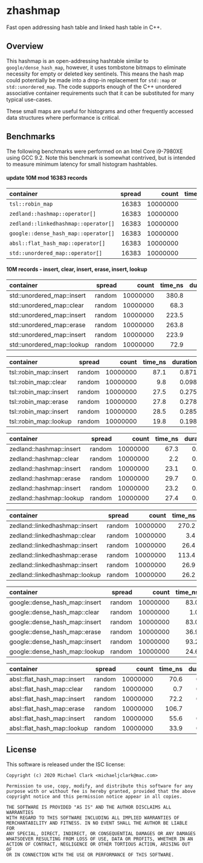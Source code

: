 # zhashmap

Fast open addressing hash table and linked hash table in C++.

## Overview

This hashmap is an open-addressing hashtable similar to
`google/dense_hash_map`, however, it uses tombstone bitmaps
to eliminate necessity for empty or deleted key sentinels.
This means the hash map could potentially be made into a
drop-in replacement for `std::map` or `std::unordered_map`.
The code supports enough of the C++ unordered associative
container requirements such that it can be substituted for
many typical use-cases.

These small maps are useful for histograms and other frequently
accessed data structures where performance is critical.

## Benchmarks

The following benchmarks were performed on an Intel Core i9-7980XE
using GCC 9.2. Note this benchmark is somewhat contrived, but is
intended to measure minimum latency for small histogram hashtables.

#### update 10M mod 16383 records

|container                               |  spread|       count| time_ns|
|:-------------------------------------- |  -----:|       ----:| ------:|
|`tsl::robin_map`                        |   16383|    10000000|     0.9|
|`zedland::hashmap::operator[]`          |   16383|    10000000|     1.4|
|`zedland::linkedhashmap::operator[]`    |   16383|    10000000|     2.0|
|`google::dense_hash_map::operator[]`    |   16383|    10000000|     2.1|
|`absl::flat_hash_map::operator[]`       |   16383|    10000000|     4.0|
|`std::unordered_map::operator[]`        |   16383|    10000000|     6.3|

#### 10M records - insert, clear, insert, erase, insert, lookup

|container                               |  spread|       count| time_ns|duration|
|:-------------------------------------- |  -----:|       ----:| ------:| ------:|
|std::unordered_map::insert              |  random|    10000000|   380.8|   3.808|
|std::unordered_map::clear               |  random|    10000000|    68.3|   0.683|
|std::unordered_map::insert              |  random|    10000000|   223.5|   2.235|
|std::unordered_map::erase               |  random|    10000000|   263.8|   2.638|
|std::unordered_map::insert              |  random|    10000000|   223.9|   2.239|
|std::unordered_map::lookup              |  random|    10000000|    72.9|   0.729|

|container                               |  spread|       count| time_ns|duration|
|:-------------------------------------- |  -----:|       ----:| ------:| ------:|
|tsl::robin_map::insert                  |  random|    10000000|    87.1|   0.871|
|tsl::robin_map::clear                   |  random|    10000000|     9.8|   0.098|
|tsl::robin_map::insert                  |  random|    10000000|    27.5|   0.275|
|tsl::robin_map::erase                   |  random|    10000000|    27.8|   0.278|
|tsl::robin_map::insert                  |  random|    10000000|    28.5|   0.285|
|tsl::robin_map::lookup                  |  random|    10000000|    19.8|   0.198|

|container                               |  spread|       count| time_ns|duration|
|:-------------------------------------- |  -----:|       ----:| ------:| ------:|
|zedland::hashmap::insert                |  random|    10000000|    67.3|   0.673|
|zedland::hashmap::clear                 |  random|    10000000|     2.2|   0.022|
|zedland::hashmap::insert                |  random|    10000000|    23.1|   0.231|
|zedland::hashmap::erase                 |  random|    10000000|    29.7|   0.297|
|zedland::hashmap::insert                |  random|    10000000|    23.2|   0.232|
|zedland::hashmap::lookup                |  random|    10000000|    27.4|   0.274|

|container                               |  spread|       count| time_ns|duration|
|:-------------------------------------- |  -----:|       ----:| ------:| ------:|
|zedland::linkedhashmap::insert          |  random|    10000000|   270.2|   2.702|
|zedland::linkedhashmap::clear           |  random|    10000000|     3.4|   0.034|
|zedland::linkedhashmap::insert          |  random|    10000000|    26.4|   0.264|
|zedland::linkedhashmap::erase           |  random|    10000000|   113.4|   1.134|
|zedland::linkedhashmap::insert          |  random|    10000000|    26.9|   0.269|
|zedland::linkedhashmap::lookup          |  random|    10000000|    26.2|   0.262|

|container                               |  spread|       count| time_ns|duration|
|:-------------------------------------- |  -----:|       ----:| ------:| ------:|
|google::dense_hash_map::insert          |  random|    10000000|    83.0|   0.830|
|google::dense_hash_map::clear           |  random|    10000000|     1.0|   0.010|
|google::dense_hash_map::insert          |  random|    10000000|    83.0|   0.830|
|google::dense_hash_map::erase           |  random|    10000000|    36.9|   0.369|
|google::dense_hash_map::insert          |  random|    10000000|    93.2|   0.932|
|google::dense_hash_map::lookup          |  random|    10000000|    24.6|   0.246|

|container                               |  spread|       count| time_ns|duration|
|:-------------------------------------- |  -----:|       ----:| ------:| ------:|
|absl::flat_hash_map::insert             |  random|    10000000|    70.6|   0.706|
|absl::flat_hash_map::clear              |  random|    10000000|     0.7|   0.007|
|absl::flat_hash_map::insert             |  random|    10000000|    72.2|   0.722|
|absl::flat_hash_map::erase              |  random|    10000000|   106.7|   1.067|
|absl::flat_hash_map::insert             |  random|    10000000|    55.6|   0.556|
|absl::flat_hash_map::lookup             |  random|    10000000|    33.9|   0.339|

## License

This software is released under the ISC license:

```
Copyright (c) 2020 Michael Clark <michaeljclark@mac.com>

Permission to use, copy, modify, and distribute this software for any
purpose with or without fee is hereby granted, provided that the above
copyright notice and this permission notice appear in all copies.

THE SOFTWARE IS PROVIDED "AS IS" AND THE AUTHOR DISCLAIMS ALL WARRANTIES
WITH REGARD TO THIS SOFTWARE INCLUDING ALL IMPLIED WARRANTIES OF
MERCHANTABILITY AND FITNESS. IN NO EVENT SHALL THE AUTHOR BE LIABLE FOR
ANY SPECIAL, DIRECT, INDIRECT, OR CONSEQUENTIAL DAMAGES OR ANY DAMAGES
WHATSOEVER RESULTING FROM LOSS OF USE, DATA OR PROFITS, WHETHER IN AN
ACTION OF CONTRACT, NEGLIGENCE OR OTHER TORTIOUS ACTION, ARISING OUT OF
OR IN CONNECTION WITH THE USE OR PERFORMANCE OF THIS SOFTWARE.
```
